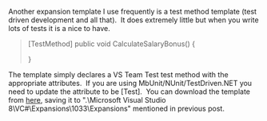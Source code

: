 
Another expansion template I use frequently is a test method template (test driven development and all that).  It does extremely little but when you write lots of tests it is a nice to have.

> \[TestMethod\] public void CalculateSalaryBonus() {
> 
> }

The template simply declares a VS Team Test test method with the appropriate attributes.  If you are using MbUnit/NUnit/TestDriven.NET you need to update the attribute to be \[Test\].  You can download the template from [here](/wp-content/uploads/binary/9921d557-62f5-4d7a-ac58-b953e8819093/Test.zip), saving it to ".\\Microsoft Visual Studio 8\\VC#\\Expansions\\1033\\Expansions" mentioned in previous post.
